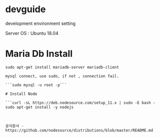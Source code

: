 # devguide
development environment setting

Server OS : Ubuntu 18.04

# Maria Db Install

```sudo apt-get update
sudo apt-get install mariadb-server mariadb-client

mysql connect, use sudo, if not , connection fail.

```sudo mysql -u root -p```

# Install Node

```curl -sL https://deb.nodesource.com/setup_11.x | sudo -E bash -
sudo apt-get install -y nodejs



공식문서 - https://github.com/nodesource/distributions/blob/master/README.md




